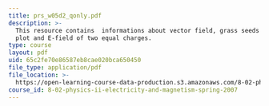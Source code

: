 ```yaml
---
title: prs_w05d2_qonly.pdf
description: >-
  This resource contains  informations about vector field, grass seeds field
  plot and E-field of two equal charges.
type: course
layout: pdf
uid: 65c2fe70e86587eb8cae020bca650450
file_type: application/pdf
file_location: >-
  https://open-learning-course-data-production.s3.amazonaws.com/8-02-physics-ii-electricity-and-magnetism-spring-2007/65c2fe70e86587eb8cae020bca650450_prs_w05d2_qonly.pdf
course_id: 8-02-physics-ii-electricity-and-magnetism-spring-2007
---
```

